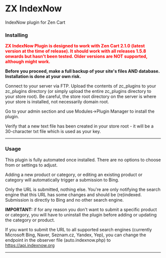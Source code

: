 # ZX IndexNow
IndexNow plugin for Zen Cart
    <h3 id="install"><strong>Installing</strong></h3>
    <p><strong><font color="red">ZX IndexNow Plugin is designed to work with Zen Cart 2.1.0
        (latest version at the time of release). It should work with all releases 1.5.8 onwards but hasn't been tested. Older versions are NOT supported, although might work.</font></strong></p>
    <p><strong>Before you proceed, make a full backup of your site's files AND database. Installation is done at your
        own risk.</strong></p>
    <p>Connect to your server via FTP. Upload the contents of zc_plugins to your zc_plugins directory (or simply upload the entire zc_plugins directory to your store root). Be careful, the store root directory on
        the server is where your store is installed, not necessarily domain root.</p>
    <p>Go to your admin section and use Modules->Plugin Manager to install the plugin.</p>
    <p>Verify that a new text file has been created in your store root - it will be a 30-character txt file which is used as your key.</p>
    <hr>
    <h3 id="usage"><strong>Usage</strong></h3>
    <p>This plugin is fully automated once installed. There are no options to choose from or settings to adjust.</p>
    <p>Adding a new product or category, or editing an existing product or category will automatically trigger a submission to Bing.</p>
    <p>Only the URL is submitted, nothing else. You're are only notifying the search engine that this URL has some changes and should be (re)indexed. Submission is directly to Bing and no other search engine.</p>
    <p><strong>IMPORTANT:</strong> if for any reason you don't want to submit a specific product or category, you will have to uninstall the plugin before adding or updating the category or product.</p>
    <p>If you want to submit the URL to all supported search engines (currently Microsoft Bing, Naver, Seznam.cz, Yandex, Yep), you can change the endpoint in the observer file (auto.indexnow.php) to https://api.indexnow.org</p>
    <hr>

